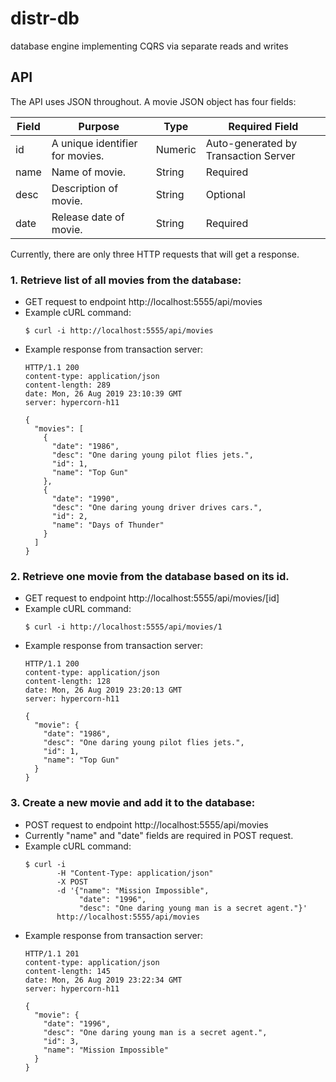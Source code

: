 # distr-db
database engine implementing CQRS via separate reads and writes

## API
The API uses JSON throughout.
A movie JSON object has four fields:

Field | Purpose | Type | Required Field
---|---|---|---
id   | A unique identifier for movies. | Numeric | Auto-generated by Transaction Server
name | Name of movie.                  | String  | Required
desc | Description of movie.           | String  | Optional
date | Release date of movie.          | String  | Required

Currently, there are only three HTTP requests that will get a response.

### 1. Retrieve list of all movies from the database:
   * GET request to endpoint http://localhost:5555/api/movies
   * Example cURL command:
     ```
     $ curl -i http://localhost:5555/api/movies
     ```
   * Example response from transaction server:
     ```
     HTTP/1.1 200
     content-type: application/json
     content-length: 289
     date: Mon, 26 Aug 2019 23:10:39 GMT
     server: hypercorn-h11

     {
       "movies": [
         {
           "date": "1986",
           "desc": "One daring young pilot flies jets.",
           "id": 1,
           "name": "Top Gun"
         },
         {
           "date": "1990",
           "desc": "One daring young driver drives cars.",
           "id": 2,
           "name": "Days of Thunder"
         }
       ]
     }
     ```

### 2. Retrieve one movie from the database based on its id.
   * GET request to endpoint http://localhost:5555/api/movies/[id]
   * Example cURL command:
     ```
     $ curl -i http://localhost:5555/api/movies/1
     ```
   * Example response from transaction server:
     ```
     HTTP/1.1 200
     content-type: application/json
     content-length: 128
     date: Mon, 26 Aug 2019 23:20:13 GMT
     server: hypercorn-h11

     {
       "movie": {
         "date": "1986",
         "desc": "One daring young pilot flies jets.",
         "id": 1,
         "name": "Top Gun"
       }
     }
     ```

### 3. Create a new movie and add it to the database:
   * POST request to endpoint http://localhost:5555/api/movies
   * Currently "name" and "date" fields are required in POST request.
   * Example cURL command:
     ```
     $ curl -i
            -H "Content-Type: application/json"
            -X POST
            -d '{"name": "Mission Impossible",
                 "date": "1996",
                 "desc": "One daring young man is a secret agent."}'
            http://localhost:5555/api/movies
     ```
   * Example response from transaction server:
     ```
     HTTP/1.1 201
     content-type: application/json
     content-length: 145
     date: Mon, 26 Aug 2019 23:22:34 GMT
     server: hypercorn-h11

     {
       "movie": {
         "date": "1996",
         "desc": "One daring young man is a secret agent.",
         "id": 3,
         "name": "Mission Impossible"
       }
     }
     ```
